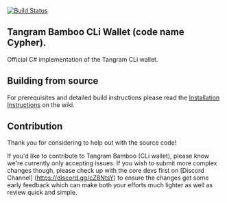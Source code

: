 [![Build Status](https://travis-ci.com/tangramproject/Cypher.svg?token=TfmEpefP1gANcpXRgTiq&branch=master)](https://travis-ci.com/tangramproject/Cypher)

## Tangram Bamboo CLi Wallet (code name Cypher).

Official C# implementation of the Tangram CLi wallet.

## Building from source

For prerequisites and detailed build instructions please read the [Installation Instructions](https://github.com/tangramproject/Cypher/wiki/Installing-CLi) on the wiki.

## Contribution

Thank you for considering to help out with the source code!

If you'd like to contribute to Tangram Bamboo (CLi wallet), please know we're currently only accepting issues. If you wish to submit more
complex changes though, please check up with the core devs first on [Discord Channel] (https://discord.gg/cZ8NtsY) 
to ensure the changes get some early feedback which can make both your efforts much lighter as well as review quick and simple.

